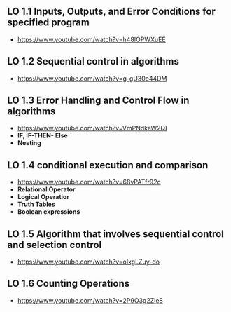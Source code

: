 ## LO 1.1 Inputs, Outputs, and Error Conditions for specified program
- https://www.youtube.com/watch?v=h48IOPWXuEE
## LO 1.2 Sequential control in algorithms
- https://www.youtube.com/watch?v=g-gU30e44DM
## LO 1.3 Error Handling and Control Flow in algorithms
- https://www.youtube.com/watch?v=VmPNdkeW2QI
- **IF, IF-THEN- Else**
- **Nesting**
## LO 1.4 conditional execution and comparison
- https://www.youtube.com/watch?v=68vPATfr92c
- **Relational Operator**
- **Logical Operatior**
- **Truth Tables**
- **Boolean expressions**
## LO 1.5 Algorithm that involves sequential control and selection control
- https://www.youtube.com/watch?v=oIxgLZuy-do
## LO 1.6 Counting Operations
- https://www.youtube.com/watch?v=2P9O3g2Zie8
